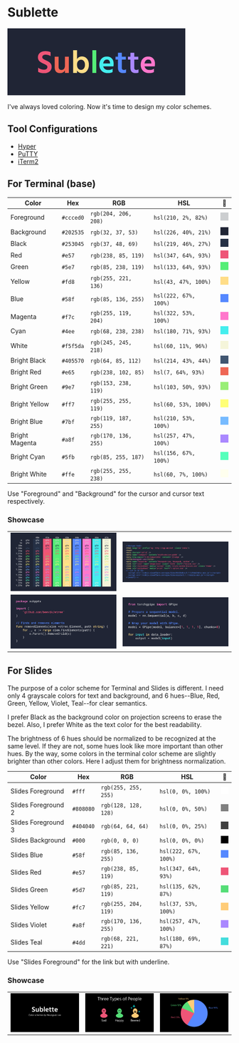 # Sublette

![](showcase/logo.png)

I've always loved coloring. Now it's time to design my color schemes.

## Tool Configurations

- [Hyper](configs/Hyper)
- [PuTTY](configs/PuTTY)
- [iTerm2](configs/iTerm2)

## For Terminal (base)

Color          | Hex       | RGB                  | HSL                   |🎨
-------------- | --------- | -------------------- | --------------------- | --------------------------
Foreground     | `#ccced0` | `rgb(204, 206, 208)` | `hsl(210, 2%, 82%)`   | ![](plates/foreground.png)
Background     | `#202535` | `rgb(32, 37, 53)`    | `hsl(226, 40%, 21%)`  | ![](plates/background.png)
Black          | `#253045` | `rgb(37, 48, 69)`    | `hsl(219, 46%, 27%)`  | ![](plates/black.png)
Red            | `#e57`    | `rgb(238, 85, 119)`  | `hsl(347, 64%, 93%)`  | ![](plates/red.png)
Green          | `#5e7`    | `rgb(85, 238, 119)`  | `hsl(133, 64%, 93%)`  | ![](plates/green.png)
Yellow         | `#fd8`    | `rgb(255, 221, 136)` | `hsl(43, 47%, 100%)`  | ![](plates/yellow.png)
Blue           | `#58f`    | `rgb(85, 136, 255)`  | `hsl(222, 67%, 100%)` | ![](plates/blue.png)
Magenta        | `#f7c`    | `rgb(255, 119, 204)` | `hsl(322, 53%, 100%)` | ![](plates/magenta.png)
Cyan           | `#4ee`    | `rgb(68, 238, 238)`  | `hsl(180, 71%, 93%)`  | ![](plates/cyan.png)
White          | `#f5f5da` | `rgb(245, 245, 218)` | `hsl(60, 11%, 96%)`   | ![](plates/white.png)
Bright Black   | `#405570` | `rgb(64, 85, 112)`   | `hsl(214, 43%, 44%)`  | ![](plates/bright-black.png)
Bright Red     | `#e65`    | `rgb(238, 102, 85)`  | `hsl(7, 64%, 93%)`    | ![](plates/bright-red.png)
Bright Green   | `#9e7`    | `rgb(153, 238, 119)` | `hsl(103, 50%, 93%)`  | ![](plates/bright-green.png)
Bright Yellow  | `#ff7`    | `rgb(255, 255, 119)` | `hsl(60, 53%, 100%)`  | ![](plates/bright-yellow.png)
Bright Blue    | `#7bf`    | `rgb(119, 187, 255)` | `hsl(210, 53%, 100%)` | ![](plates/bright-blue.png)
Bright Magenta | `#a8f`    | `rgb(170, 136, 255)` | `hsl(257, 47%, 100%)` | ![](plates/bright-magenta.png)
Bright Cyan    | `#5fb`    | `rgb(85, 255, 187)`  | `hsl(156, 67%, 100%)` | ![](plates/bright-cyan.png)
Bright White   | `#ffe`    | `rgb(255, 255, 238)` | `hsl(60, 7%, 100%)`   | ![](plates/bright-white.png)

Use "Foreground" and "Background" for the cursor and cursor text respectively.

### Showcase

<table>
  <tr>
    <td><img src="showcase/colors.ansi.png" /></td>
    <td><img src="showcase/subl.ee.html.png" /></td>
  </tr>
  <tr>
    <td><img src="showcase/subpptx.go.png" /></td>
    <td><img src="showcase/torchgpipe.py.png" /></td>
  </tr>
</table>

## For Slides

The purpose of a color scheme for Terminal and Slides is different. I need only
4 grayscale colors for text and background, and 6 hues--Blue, Red, Green,
Yellow, Violet, Teal--for clear semantics.

I prefer Black as the background color on projection screens to erase the
bezel. Also, I prefer White as the text color for the best readability.

The brightness of 6 hues should be normalized to be recognized at the same
level. If they are not, some hues look like more important than other hues. By
the way, some colors in the terminal color scheme are slightly brighter than
other colors. Here I adjust them for brightness normalization.

Color               | Hex       | RGB                  | HSL                   |🎨
------------------- | --------- | -------------------- | --------------------- | ---------------------------------
Slides Foreground   | `#fff`    | `rgb(255, 255, 255)` | `hsl(0, 0%, 100%)`    | ![](plates/slides-foreground.png)
Slides Foreground 2 | `#808080` | `rgb(128, 128, 128)` | `hsl(0, 0%, 50%)`     | ![](plates/slides-foreground-2.png)
Slides Foreground 3 | `#404040` | `rgb(64, 64, 64)`    | `hsl(0, 0%, 25%)`     | ![](plates/slides-foreground-3.png)
Slides Background   | `#000`    | `rgb(0, 0, 0)`       | `hsl(0, 0%, 0%)`      | ![](plates/slides-background.png)
Slides Blue         | `#58f`    | `rgb(85, 136, 255)`  | `hsl(222, 67%, 100%)` | ![](plates/slides-blue.png)
Slides Red          | `#e57`    | `rgb(238, 85, 119)`  | `hsl(347, 64%, 93%)`  | ![](plates/slides-red.png)
Slides Green        | `#5d7`    | `rgb(85, 221, 119)`  | `hsl(135, 62%, 87%)`  | ![](plates/slides-green.png)
Slides Yellow       | `#fc7`    | `rgb(255, 204, 119)` | `hsl(37, 53%, 100%)`  | ![](plates/slides-yellow.png)
Slides Violet       | `#a8f`    | `rgb(170, 136, 255)` | `hsl(257, 47%, 100%)` | ![](plates/slides-violet.png)
Slides Teal         | `#4dd`    | `rgb(68, 221, 221)`  | `hsl(180, 69%, 87%)`  | ![](plates/slides-teal.png)

Use "Slides Foreground" for the link but with underline.

### Showcase

<table>
  <tr>
    <td><img src="showcase/slides-title.png" /></td>
    <td><img src="showcase/slides-people.png" /></td>
    <td><img src="showcase/slides-pie-chart.png" /></td>
  </tr>
</table>
